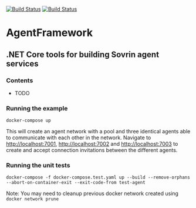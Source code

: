 [![Build Status](https://dev.azure.com/streetcred/Agent%20Framework/_apis/build/status/Agent%20Framework%20-%20Build?branchName=master)](https://dev.azure.com/streetcred/Agent%20Framework/_build/latest?definitionId=10?branchName=master)
[![Build Status](https://travis-ci.com/streetcred-id/agent-framework.svg?branch=master)](https://travis-ci.com/streetcred-id/agent-framework)

# AgentFramework
## .NET Core tools for building Sovrin agent services

### Contents
- TODO

### Running the example

```lang=bash
docker-compose up
```

This will create an agent network with a pool and three identical agents able to communicate with each other in the network.
Navigate to [http://localhost:7001](), [http://localhost:7002]() and [http://localhost:7003]() to create and accept connection invitations between the different agents.

### Running the unit tests

```lang=bash
docker-compose -f docker-compose.test.yaml up --build --remove-orphans --abort-on-container-exit --exit-code-from test-agent
```

Note: You may need to cleanup previous docker network created using `docker network prune`
